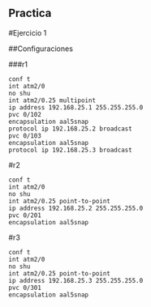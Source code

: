 Practica
--------

#Ejercicio 1

##Configuraciones

###r1
```
conf t
int atm2/0
no shu
int atm2/0.25 multipoint
ip address 192.168.25.1 255.255.255.0
pvc 0/102
encapsulation aal5snap
protocol ip 192.168.25.2 broadcast
pvc 0/103
encapsulation aal5snap
protocol ip 192.168.25.3 broadcast
```

#r2

```
conf t
int atm2/0
no shu
int atm2/0.25 point-to-point
ip address 192.168.25.2 255.255.255.0
pvc 0/201
encapsulation aal5snap 
```

#r3


```
conf t
int atm2/0
no shu
int atm2/0.25 point-to-point
ip address 192.168.25.3 255.255.255.0
pvc 0/301
encapsulation aal5snap 

```


